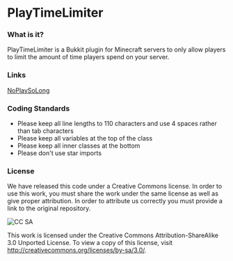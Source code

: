 PlayTimeLimiter
====================================

### What is it?

PlayTimeLimiter is a Bukkit plugin for Minecraft servers to only allow players to limit the amount of time players spend on your server.

### Links

[NoPlaySoLong](https://github.com/RyanTheAllmighty/NoPlaySoLong)

### Coding Standards

+ Please keep all line lengths to 110 characters and use 4 spaces rather than tab characters
+ Please keep all variables at the top of the class
+ Please keep all inner classes at the bottom
+ Please don't use star imports

### License

We have released this code under a Creative Commons license. In order to use this work, you must share the work under the same license as well as give proper attribution. In order to attribute us correctly you must provide a link to the original repository.

![CC SA](http://i.creativecommons.org/l/by-sa/3.0/88x31.png)

This work is licensed under the Creative Commons Attribution-ShareAlike 3.0 Unported License. To view a copy of this license, visit http://creativecommons.org/licenses/by-sa/3.0/.